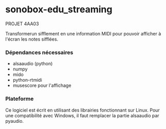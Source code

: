 # sonobox-edu_streaming
PROJET 4AA03

Transformerun sifflement en une information MIDI pour pouvoir afficher à l'écran les notes sifflées.

### Dépendances nécessaires
- alsaaudio (python)
- numpy
- mido
- python-rtmidi
- musescore pour l'affichage

### Plateforme
Ce logiciel est écrit en utilisant des librairies fonctionnant sur Linux. Pour une compatibilité avec Windows, il faut remplacer la partie alsaaudio par pyaudio. 
